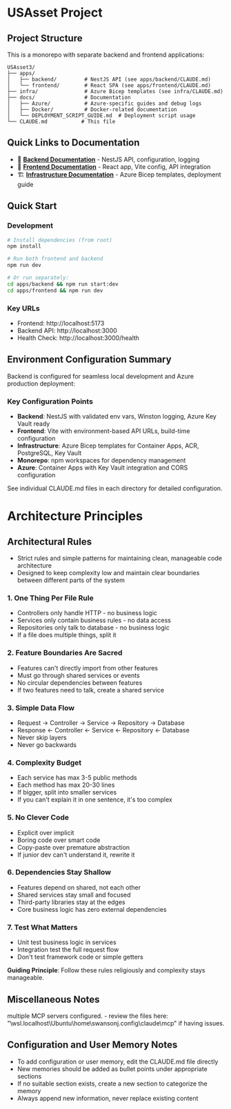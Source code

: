 <!--
  USAsset Project - Root Documentation
  
  Purpose: Primary documentation and navigation hub for USAsset monorepo
  Audience: Developers, DevOps engineers, project maintainers
  Last Updated: 2025-08-28
  Version: 2.0
  
  Quick Navigation:
  - Development Setup: See "Quick Start" section below
  - Backend API: ./apps/backend/CLAUDE.md
  - Frontend App: ./apps/frontend/CLAUDE.md  
  - Infrastructure: ./infra/CLAUDE.md
  - Deployment: ./docs/DEPLOYMENT_SCRIPT_GUIDE.md
-->

# USAsset Project

## Project Structure
This is a monorepo with separate backend and frontend applications:

```
USAsset3/
├── apps/
│   ├── backend/         # NestJS API (see apps/backend/CLAUDE.md)
│   └── frontend/        # React SPA (see apps/frontend/CLAUDE.md)
├── infra/               # Azure Bicep templates (see infra/CLAUDE.md)
├── docs/                # Documentation
│   ├── Azure/           # Azure-specific guides and debug logs
│   ├── Docker/          # Docker-related documentation
│   └── DEPLOYMENT_SCRIPT_GUIDE.md  # Deployment script usage
└── CLAUDE.md           # This file
```

## Quick Links to Documentation
- 📘 **[Backend Documentation](./apps/backend/CLAUDE.md)** - NestJS API, configuration, logging
- 📗 **[Frontend Documentation](./apps/frontend/CLAUDE.md)** - React app, Vite config, API integration
- 🏗️ **[Infrastructure Documentation](./infra/CLAUDE.md)** - Azure Bicep templates, deployment guide

## Quick Start

### Development
```bash
# Install dependencies (from root)
npm install

# Run both frontend and backend
npm run dev

# Or run separately:
cd apps/backend && npm run start:dev
cd apps/frontend && npm run dev
```

### Key URLs
- Frontend: http://localhost:5173
- Backend API: http://localhost:3000
- Health Check: http://localhost:3000/health

## Environment Configuration Summary
Backend is configured for seamless local development and Azure production deployment:

### Key Configuration Points
- **Backend**: NestJS with validated env vars, Winston logging, Azure Key Vault ready
- **Frontend**: Vite with environment-based API URLs, build-time configuration
- **Infrastructure**: Azure Bicep templates for Container Apps, ACR, PostgreSQL, Key Vault
- **Monorepo**: npm workspaces for dependency management
- **Azure**: Container Apps with Key Vault integration and CORS configuration

See individual CLAUDE.md files in each directory for detailed configuration.

# Architecture Principles

## Architectural Rules

- Strict rules and simple patterns for maintaining clean, manageable code architecture
- Designed to keep complexity low and maintain clear boundaries between different parts of the system

### 1. One Thing Per File Rule
- Controllers only handle HTTP - no business logic
- Services only contain business rules - no data access
- Repositories only talk to database - no business logic
- If a file does multiple things, split it

### 2. Feature Boundaries Are Sacred
- Features can't directly import from other features
- Must go through shared services or events
- No circular dependencies between features
- If two features need to talk, create a shared service

### 3. Simple Data Flow
- Request → Controller → Service → Repository → Database
- Response ← Controller ← Service ← Repository ← Database
- Never skip layers
- Never go backwards

### 4. Complexity Budget
- Each service has max 3-5 public methods
- Each method has max 20-30 lines
- If bigger, split into smaller services
- If you can't explain it in one sentence, it's too complex

### 5. No Clever Code
- Explicit over implicit
- Boring code over smart code
- Copy-paste over premature abstraction
- If junior dev can't understand it, rewrite it

### 6. Dependencies Stay Shallow
- Features depend on shared, not each other
- Shared services stay small and focused
- Third-party libraries stay at the edges
- Core business logic has zero external dependencies

### 7. Test What Matters
- Unit test business logic in services
- Integration test the full request flow
- Don't test framework code or simple getters

**Guiding Principle**: Follow these rules religiously and complexity stays manageable.

## Miscellaneous Notes
multiple MCP servers configured. - review the files here: "\\wsl.localhost\Ubuntu\home\swansonj\.config\claude\mcp" if having issues. 

## Configuration and User Memory Notes
- To add configuration or user memory, edit the CLAUDE.md file directly
- New memories should be added as bullet points under appropriate sections
- If no suitable section exists, create a new section to categorize the memory
- Always append new information, never replace existing content